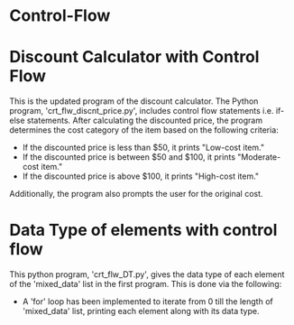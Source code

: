 # Control-Flow

# Discount Calculator with Control Flow

This is the updated program of the discount calculator. The Python program, 'crt_flw_discnt_price.py', includes control flow statements i.e. if-else statements. After calculating the discounted price, the program determines the cost category of the item based on the following criteria:

- If the discounted price is less than $50, it prints "Low-cost item."
- If the discounted price is between $50 and $100, it prints "Moderate-cost item."
- If the discounted price is above $100, it prints "High-cost item."

Additionally, the program also prompts the user for the original cost.

# Data Type of elements with control flow

This python program, 'crt_flw_DT.py', gives the data type of each element of the 'mixed_data' list in the first program. This is done via the following:

- A 'for' loop has been implemented to iterate from 0 till the length of 'mixed_data' list, printing each element along with its data type.
